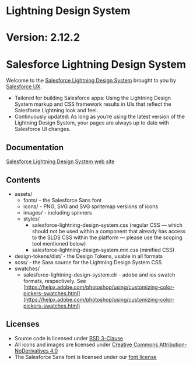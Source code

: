 # Lightning Design System 
# Version: 2.12.2 
# Salesforce Lightning Design System

Welcome to the [Salesforce Lightning Design System](https://www.lightningdesignsystem.com) brought to you by [Salesforce UX](https://twitter.com/salesforceux).

* Tailored for building Salesforce apps: Using the Lightning Design System markup and CSS framework results in UIs that reflect the Salesforce Lightning look and feel.
* Continuously updated: As long as you’re using the latest version of the Lightning Design System, your pages are always up to date with Salesforce UI changes.

## Documentation

[Salesforce Lightning Design System web site](https://www.lightningdesignsystem.com)

## Contents

* assets/
  - fonts/ - the Salesforce Sans font
  - icons/ - PNG, SVG and SVG spritemap versions of icons
  - images/ - including spinners
  - styles/
    - salesforce-lightning-design-system.css (regular CSS — which should not be used within a component that already has access to the SLDS CSS within the platform — please use the scoping tool mentioned below)
    - salesforce-lightning-design-system.min.css (minified CSS)
* design-tokens/dist/ - the Design Tokens, usable in all formats
* scss/ - the Sass source for the Lightning Design System CSS
* swatches/
  - salesforce-lightning-design-system.clr - adobe and ios swatch formats, respectively. See [https://helpx.adobe.com/photoshop/using/customizing-color-pickers-swatches.html](https://helpx.adobe.com/photoshop/using/customizing-color-pickers-swatches.html)

## Licenses

* Source code is licensed under [BSD 3-Clause](https://git.io/sfdc-license)
* All icons and images are licensed under [Creative Commons Attribution-NoDerivatives 4.0](https://github.com/salesforce-ux/licenses/blob/master/LICENSE-icons-images.txt)
* The Salesforce Sans font is licensed under our [font license](https://github.com/salesforce-ux/licenses/blob/master/LICENSE-font.txt)
